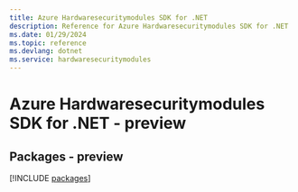 ```yaml
---
title: Azure Hardwaresecuritymodules SDK for .NET
description: Reference for Azure Hardwaresecuritymodules SDK for .NET
ms.date: 01/29/2024
ms.topic: reference
ms.devlang: dotnet
ms.service: hardwaresecuritymodules
---
```

# Azure Hardwaresecuritymodules SDK for .NET - preview
## Packages - preview
[!INCLUDE [packages](hardwaresecuritymodules-index.md)]